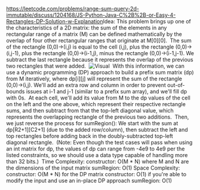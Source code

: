 https://leetcode.com/problems/range-sum-query-2d-immutable/discuss/1204168/JS-Python-Java-C%2B%2B-or-Easy-4-Rectangles-DP-Solution-w-Explanation
​
Idea:
This problem brings up one of the characteristics of a 2D matrix: the sum of the elements in any rectangular range of a matrix (M) can be defined mathematically by the overlap of four other rectangular ranges that originate at M[0][0].
​
The sum of the rectangle (0,0)->(i,j) is equal to the cell (i,j), plus the rectangle (0,0)->(i,j-1), plus the rectangle (0,0)->(i-1,j), minus the rectangle (0,0)->(i-1,j-1). We subtract the last rectangle because it represents the overlap of the previous two rectangles that were added.
​
![Visual](https://i.imgur.com/tmTpvF5.gif)
​
With this information, we can use a dynamic programming (DP) approach to build a prefix sum matrix (dp) from M iteratively, where dp[i][j] will represent the sum of the rectangle (0,0)->(i,j). We'll add an extra row and column in order to prevent out-of-bounds issues at i-1 and j-1 (similar to a prefix sum array), and we'll fill dp with 0s.
​
At each cell, we'll add its value from M to the dp values of the cell on the left and the one above, which represent their respective rectangle sums, and then subtract from that the top-left diagonal value, which represents the overlapping rectangle of the previous two additions.
​
Then, we just reverse the process for sumRegion(): We start with the sum at dp[R2+1][C2+1] (due to the added row/column), then subtract the left and top rectangles before adding back in the doubly-subtracted top-left diagonal rectangle.
​
(Note: Even though the test cases will pass when using an int matrix for dp, the values of dp can range from -4e9 to 4e9 per the listed constraints, so we should use a data type capable of handling more than 32 bits.)
​
Time Complexity:
constructor: O(M * N) where M and N are the dimensions of the input matrix
sumRegion: O(1)
​
Space Complexity:
constructor: O(M * N) for the DP matrix
constructor: O(1) if you're able to modify the input and use an in-place DP approach
sumRegion: O(1)